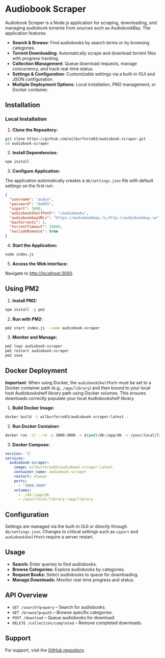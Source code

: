 # Audiobook Scraper

Audiobook Scraper is a Node.js application for scraping, downloading, and managing audiobook torrents from sources such as AudiobookBay. The application features:

- **Search & Browse**: Find audiobooks by search terms or by browsing categories.
- **Torrent Downloading**: Automatically scrape and download torrent files with progress tracking.
- **Collection Management**: Queue download requests, manage concurrency, and track real-time status.
- **Settings & Configuration**: Customizable settings via a built-in GUI and JSON configuration.
- **Multiple Deployment Options**: Local installation, PM2 management, or Docker container.

## Installation

### Local Installation

1. **Clone the Repository:**

```bash
git clone https://github.com/wilburforce83/audiobook-scraper.git
cd audiobook-scraper
```

2. **Install Dependencies:**

```bash
npm install
```

3. **Configure Application:**

The application automatically creates a `db/settings.json` file with default settings on the first run:

```json
{
  "username": "audio",
  "password": "bo0k5",
  "uiport": 3000,
  "audiobookShelfPath": "/audiobooks",
  "audiobookbayURLs": "https://audiobookbay.lu,http://audiobookbay.se",
  "maxTorrents": 5,
  "torrentTimeout": 30000,
  "excludeRomance": true
}
```

4. **Start the Application:**

```bash
node index.js
```

5. **Access the Web Interface:**

Navigate to [http://localhost:3000](http://localhost:3000).

## Using PM2

1. **Install PM2:**

```bash
npm install -g pm2
```

2. **Run with PM2:**

```bash
pm2 start index.js --name audiobook-scraper
```

3. **Monitor and Manage:**

```bash
pm2 logs audiobook-scraper
pm2 restart audiobook-scraper
pm2 save
```

## Docker Deployment

**Important**: When using Docker, the `audiobookShelfPath` must be set to a Docker container path (e.g., `/app/library`) and then bound to your local host Audiobookshelf library path using Docker volumes. This ensures downloads correctly populate your local Audiobookshelf library.

1. **Build Docker Image:**

```bash
docker build -t wilburforce83/audiobook-scraper:latest .
```

2. **Run Docker Container:**

```bash
docker run -it --rm -p 3000:3000 -v $(pwd)/db:/app/db -v /your/local/library:/app/audiobooks wilburforce83/audiobook-scraper:latest
```

3. **Docker Compose:**

```yaml
version: '3'
services:
  audiobook-scraper:
    image: wilburforce83/audiobook-scraper:latest
    container_name: audiobook-scraper
    restart: always
    ports:
      - "3000:3000"
    volumes:
      - ./db:/app/db
      - /your/local/library:/app/library
```

## Configuration

Settings are managed via the built-in GUI or directly through `db/settings.json`. Changes to critical settings such as `uiport` and `audiobookShelfPath` require a server restart.

## Usage

- **Search:** Enter queries to find audiobooks.
- **Browse Categories:** Explore audiobooks by categories.
- **Request Books:** Select audiobooks to queue for downloading.
- **Manage Downloads:** Monitor real-time progress and status.

## API Overview

- `GET /search?q=query` – Search for audiobooks.
- `GET /browse?p=path` – Browse specific categories.
- `POST /download` – Queue audiobooks for download.
- `DELETE /collection/completed` – Remove completed downloads.

## Support

For support, visit the [GitHub repository](https://github.com/wilburforce83/audiobook-scraper).

